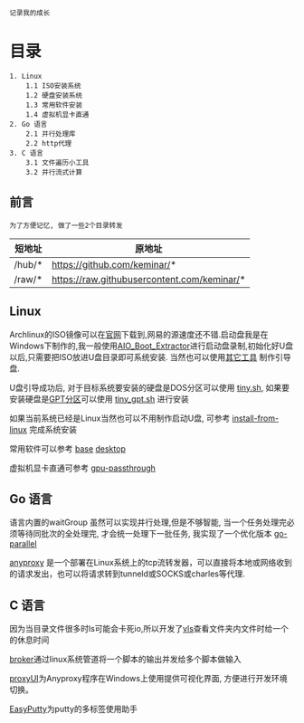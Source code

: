     记录我的成长

# 目录
    1. Linux
        1.1 ISO安装系统 
        1.2 硬盘安装系统
        1.3 常用软件安装
        1.4 虚拟机显卡直通
    2. Go 语言
        2.1 并行处理库
        2.2 http代理
    3. C 语言
        3.1 文件遍历小工具
        3.2 并行流式计算

## 前言

    为了方便记忆, 做了一些2个目录转发 

| 短地址  | 原地址 |
| ------------- | ------------- |
| /hub/*  | https://github.com/keminar/*  |
| /raw/*  | https://raw.githubusercontent.com/keminar/* |

## Linux

Archlinux的ISO镜像可以在[官网](https://archlinux.org/download/)下载到,网易的源速度还不错.启动盘我是在Windows下制作的,我一般使用[AIO_Boot_Extractor](https://www.aioboot.com/en/download/)进行启动盘录制,初始化好U盘以后,只需要把ISO放进U盘目录即可系统安装. 当然也可以使用[其它工具](https://wiki.archlinux.org/title/USB_flash_installation_medium) 制作引导盘. 

U盘引导成功后, 对于目标系统要安装的硬盘是DOS分区可以使用 [tiny.sh](/raw/linux-tools/master/arch/install-from-iso/tiny.sh), 如果要安装硬盘是[GPT分区](https://blog.csdn.net/free050463/article/details/81077468)可以使用 [tiny_gpt.sh](/raw/linux-tools/master/arch/install-from-iso/tiny_gpt.sh) 进行安装

如果当前系统已经是Linux当然也可以不用制作启动U盘, 可参考 [install-from-linux](/hub/linux-tools/tree/master/arch/install-from-linux) 完成系统安装

常用软件可以参考 [base](/hub/linux-tools/tree/master/arch/soft-base)  [desktop](/hub/linux-tools/tree/master/arch/soft-desktop)

虚拟机显卡直通可参考 [gpu-passthrough](/hub/linux-tools/tree/master/gpu-passthrough)

## Go 语言

语言内置的waitGroup 虽然可以实现并行处理,但是不够智能, 当一个任务处理完必须等待同批次的全处理完, 才会统一处理下一批任务, 我实现了一个优化版本 [go-parallel](https://github.com/keminar/go-parallel)

[anyproxy](https://github.com/keminar/anyproxy) 是一个部署在Linux系统上的tcp流转发器，可以直接将本地或网络收到的请求发出，也可以将请求转到tunneld或SOCKS或charles等代理.

## C 语言

因为当目录文件很多时ls可能会卡死io,所以开发了[vls](https://github.com/keminar/vls)查看文件夹内文件时给一个的休息时间

[broker](https://github.com/keminar/broker)通过linux系统管道将一个脚本的输出并发给多个脚本做输入

[proxyUI](https://github.com/keminar/proxyui)为Anyproxy程序在Windows上使用提供可视化界面, 方便进行开发环境切换。

[EasyPutty](https://github.com/keminar/EasyPutty)为putty的多标签使用助手 
